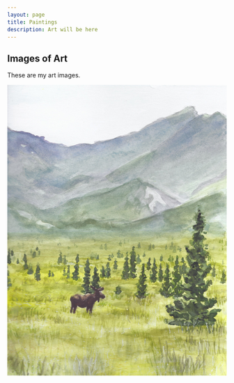 ```yaml
---
layout: page
title: Paintings
description: Art will be here
---
```


<h2>Images of Art</h2>
<p>These are my art images.</p>
<span class="image fit"><img src="assets/images/Denali.jpeg" alt=""/></span>